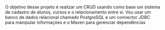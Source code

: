 O objetivo desse projeto é realizar um CRUD
usando como base um sistema de cadastro de alunos, cursos e o relacionamento entre si. Vou usar um banco de dados relacional chamado PostgreSQL e um connector JDBC para manipular informações e o Maven para gerenciar dependências
